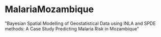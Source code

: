# MalariaMozambique
"Bayesian Spatial Modelling of Geostatistical Data using INLA and SPDE methods: A Case Study Predicting Malaria Risk in Mozambique"
